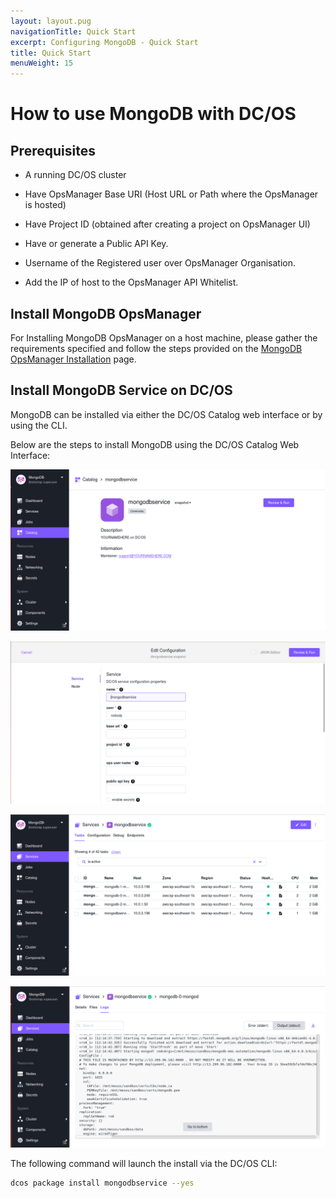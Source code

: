 ```yaml
---
layout: layout.pug
navigationTitle: Quick Start
excerpt: Configuring MongoDB - Quick Start
title: Quick Start
menuWeight: 15
---
```


# How to use MongoDB with DC/OS

## Prerequisites

* A running DC/OS cluster

* Have OpsManager Base URI (Host URL or Path where the OpsManager is hosted)

* Have Project ID (obtained after creating a project on OpsManager UI)

* Have or generate a Public API Key.

* Username of the Registered user over OpsManager Organisation.

* Add the IP of host to the OpsManager API Whitelist.


## Install MongoDB OpsManager

For Installing MongoDB OpsManager on a host machine, please gather the requirements specified and follow the steps provided on the [MongoDB OpsManager Installation](https://docs.opsmanager.mongodb.com/current/installation/) page.


## Install MongoDB Service on DC/OS

MongoDB can be installed via either the DC/OS Catalog web interface or by using the CLI. 

Below are the steps to install MongoDB using the DC/OS Catalog Web Interface:

[<img src="../img/Catalog_Service_View.png" alt="Catalog Service View"/>](../img/Catalog_Service_View.png)

[<img src="../img/Config_page.png" alt="Config Page"/>](../img/Config_page.png)

[<img src="../img/Running_Stage.png" alt="Running Stage"/>](../img/Running_Stage.png)

[<img src="../img/Successful_execution.png" alt="Successful Execution"/>](../img/Successful_execution.png)

The following command will launch the install via the DC/OS CLI:

```bash
dcos package install mongodbservice --yes
```




